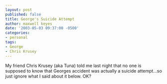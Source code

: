 ```yaml
---
layout: post
published: false
title: George's Suicide Attempt
author: maxwell keyes
date: '2003-05-03 09:37:00 -0500'
categories:
- personal
tags:
- George
- Chris Krusey
---
```


My friend Chris Krusey (aka Tuna) told me last night that no one is supposed to
know that Georges accident was actually a suicide attempt...so just ignore what
I said about it below. OK?

